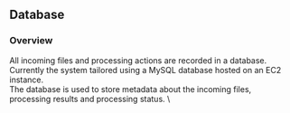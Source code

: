 ## Database
### Overview
All incoming files and processing actions are recorded in a database. \
Currently the system tailored using a MySQL database hosted on an EC2 instance. \
The database is used to store metadata about the incoming files, processing results and processing status. \
